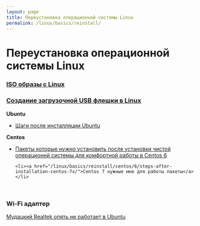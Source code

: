 ```yaml
---
layout: page
title: Переустановка операционной системы Linux
permalink: /linux/basics/reinstall/
---
```


# Переустановка операционной системы Linux

### [ISO образы с Linux](/linux/basics/reinstall/distrib/)

### [Создание загрузочной USB флешки в Linux](/linux/basics/reinstall/linux-live-usb-flash/)


**Ubuntu**

<ul>
    <li><a href="/linux/basics/reinstall/ubuntu/steps-after-installation-ubuntu/">Шаги после инсталляции Ubuntu</a>
    </li>
</ul>



**Centos**


<ul>
    <li><a href="/linux/basics/reinstall/centos/6/steps-after-installation-centos-6x/">Пакеты которые нужно установить после установки чистой операционнй системы для комфортной работы в Centos 6</a>
    </li>

    <li><a href="/linux/basics/reinstall/centos/6/steps-after-installation-centos-7x/">Centos 7 нужные мне для работы пакеты</a>
    </li>
</ul>


<br/>

### Wi-Fi адаптер

[Мудацкий Realtek опять не работает в Ubuntu](/linux/basics/reinstall/wi-fi/ubuntu/realtek/)

